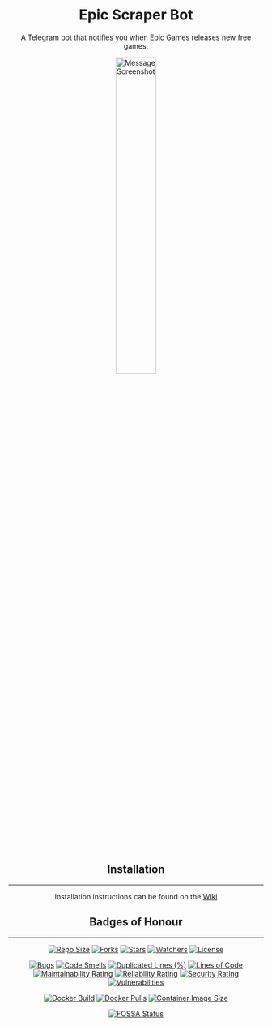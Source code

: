 <div align=center>

# Epic Scraper Bot

A Telegram bot that notifies you when Epic Games releases new free games.

<img src="https://raw.githubusercontent.com/wiki/A-Duck/Epic-Scraper-Bot/Images/Message.png" alt="Message Screenshot" width=40% />

## Installation
---

Installation instructions can be found on the [Wiki](https://github.com/A-Duck/Epic-Scraper-Bot/wiki)

## Badges of Honour
---

[![Repo Size](https://img.shields.io/github/repo-size/A-Duck/Epic-Scraper-Bot?label=Repo%20Size)](https://github.com/A-Duck/Epic-Scraper-Bot) 
[![Forks](https://img.shields.io/github/forks/A-Duck/Epic-Scraper-Bot?label=Forks)](https://github.com/A-Duck/Epic-Scraper-Bot)
[![Stars](https://img.shields.io/github/stars/A-Duck/Epic-Scraper-Bot?label=Stars)](https://github.com/A-Duck/Epic-Scraper-Bot)
[![Watchers](https://img.shields.io/github/watchers/A-Duck/Epic-Scraper-Bot?label=Watchers)](https://github.com/A-Duck/Epic-Scraper-Bot)
[![License](https://img.shields.io/github/license/A-Duck/Epic-Scraper-Bot?color=blue?label=License)](https://github.com/A-Duck/Epic-Scraper-Bot)

[![Bugs](https://sonarcloud.io/api/project_badges/measure?project=A-Duck_Epic-Scraper-Bot&metric=bugs)](https://sonarcloud.io/dashboard?id=A-Duck_Epic-Scraper-Bot)
[![Code Smells](https://sonarcloud.io/api/project_badges/measure?project=A-Duck_Epic-Scraper-Bot&metric=code_smells)](https://sonarcloud.io/dashboard?id=A-Duck_Epic-Scraper-Bot)
[![Duplicated Lines (%)](https://sonarcloud.io/api/project_badges/measure?project=A-Duck_Epic-Scraper-Bot&metric=duplicated_lines_density)](https://sonarcloud.io/dashboard?id=A-Duck_Epic-Scraper-Bot)
[![Lines of Code](https://sonarcloud.io/api/project_badges/measure?project=A-Duck_Epic-Scraper-Bot&metric=ncloc)](https://sonarcloud.io/dashboard?id=A-Duck_Epic-Scraper-Bot)
[![Maintainability Rating](https://sonarcloud.io/api/project_badges/measure?project=A-Duck_Epic-Scraper-Bot&metric=sqale_rating)](https://sonarcloud.io/dashboard?id=A-Duck_Epic-Scraper-Bot)
[![Reliability Rating](https://sonarcloud.io/api/project_badges/measure?project=A-Duck_Epic-Scraper-Bot&metric=reliability_rating)](https://sonarcloud.io/dashboard?id=A-Duck_Epic-Scraper-Bot)
[![Security Rating](https://sonarcloud.io/api/project_badges/measure?project=A-Duck_Epic-Scraper-Bot&metric=security_rating)](https://sonarcloud.io/dashboard?id=A-Duck_Epic-Scraper-Bot)
[![Vulnerabilities](https://sonarcloud.io/api/project_badges/measure?project=A-Duck_Epic-Scraper-Bot&metric=vulnerabilities)](https://sonarcloud.io/dashboard?id=A-Duck_Epic-Scraper-Bot)

[![Docker Build](https://img.shields.io/docker/cloud/build/aduck/epic-scraper-bot?label=Docker%20Build)](https://hub.docker.com/r/aduck/epic-scraper-bot/)
[![Docker Pulls](https://img.shields.io/docker/pulls/aduck/epic-scraper-bot?label=Docker%20Pulls)](https://hub.docker.com/r/aduck/epic-scraper-bot/)
[![Container Image Size](https://img.shields.io/docker/image-size/aduck/epic-scraper-bot/latest?label=Image%20Size)](https://hub.docker.com/r/aduck/epic-scraper-bot/)

[![FOSSA Status](https://app.fossa.com/api/projects/git%2Bgithub.com%2FA-Duck%2FEpic-Scraper-Bot.svg?type=shield)](https://app.fossa.com/projects/git%2Bgithub.com%2FA-Duck%2FEpic-Scraper-Bot?ref=badge_shield)

</div>
